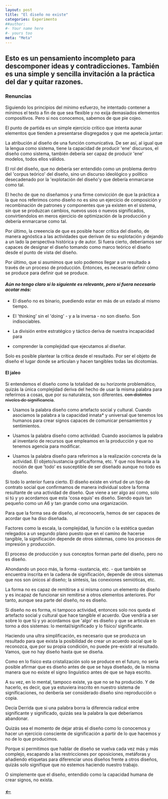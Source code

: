 ```yaml
---
layout: post
title: "El diseño no existe"
categories: Experimento
##author:
#- Your name here
#- yours too
meta: "Meta"
---
```


## Esto es un pensamiento incompleto para descomponer ideas y contradicciones. También es una simple y sencilla invitación a la práctica del dar y quitar razones.


### Renuncias
Siguiendo los principios del mínimo esfuerzo, he intentado contener a mínimos el
texto a fin de que sea flexible y no exija demasiados elementos compositivos.
Pero si nos conocemos, sabemos de que pie cojeo.

El punto de partida es un simple ejercicio crítico que intenta aunar elementos
que tienden a presentarse disgregados y que me apetecía juntar:

La atribución al diseño de una función comunicativa. De ser así, al igual
que la lengua como sistema, tiene la capacidad de producir 'ene' discursos,
el diseño como sistema, también debería ser capaz de producir 'ene' modelos,
todos ellos válidos.

El rol del diseño, que no debería ser entendido como un problema dentro del 'corpus teórico' del diseño, sino un discurso ideológico y político desecadenado por la 'explotación del diseño'y que debería enmarcarse como tal.

El hecho de que no diseñamos y una firme convicción de que la práctica a la que
nos referimos como diseño no es sino un ejercicio de composición y recombinación
de patrones y componentes que ya existen en el sistema, sin que se produzcan
cambios, nuevos usos o nuevos significados, convirtiendolos en meros ejercicio
de optimización de la producción y debería enmarcarse como tal.

Por último, la creeencia de que es posible hacer crítica del diseño, de
manera agnóstica a las actividades que derivan de su explotación y dejando a un
lado la perspectiva histórica y de autor. Si fuera cierto, deberíamos ser capaces
de designar el diseño tomando como marco teórico el diseño desde el punto de
vista del diseño.

Por último, que si asumimos que solo podemos llegar a un resultado a través de
un proceso de producción. Entonces, es necesario definir cómo se produce para
definir qué se produce.


#### *Aún no tengo claro si lo siguiente es relevante, pero si fuera necesario acotar más:*
  - El diseño no es binario, puediendo estar en más de un estado al mismo tiempo.

  - El 'thinking' sin el 'doing' - y a la inversa - no son diseño. Son indisociables.

  - La división entre estratégico y táctico deriva de nuestra incapacidad para
  - comprender la complejidad que ejecutamos al diseñar.

Solo es posible plantear la crítica desde el resultado. Por ser el objeto
de diseño el lugar donde se articulan y hacen tangibles todas las dicotomías.

#### El jaleo
Si entendemos el diseño como la totalidad de su horizonte problemático, quizás la
única complejidad deriva del hecho de usar la misma palabra para referirnos a cosas,
que por su naturaleza, son diferentes. ~~con distintos niveles de significancia~~.

- Usamos la palabra diseño como artefacto social y cultural. Cuando asociamos la
palabra a la capacidad innata* y universal que tenemos los humanos para crear
signos capaces de comunicar pensamientos y sentimientos.

- Usamos la palabra diseño como actividad: Cuando asociamos la palabra al
inventario de recursos que empleamos en la producción y que no tenemos agencia
para modificar.

- Usamos la palabra diseño para referirnos a la realización concreta de la actividad.
El objeto/sustancia gráfica/forma, etc. Y que nos llevaría a la noción de que 'todo'
es susceptible de ser diseñado aunque no todo es diseño.


Si todo lo anterior fuera cierto. El diseño existe en virtud de un tipo de contrato
social que confirmamos de manera individual sobre la forma resultante de una
actividad de diseño. Que viene a ser algo así como, solo si tú y yo acordamos
que esta 'cosa equis' es diseño. Siendo equis tan pequeño como un A6 y tan grande
como una organización.

Para que la forma sea de diseño, al reconocerla, hemos de ser capaces de acordar
que ha diso diseñada.

Factores como la escala, la complejidad, la función o la estética quedan relegados
a un segundo plano puesto que en el camino de hacerse tangible, la significación
depende de otros sistemas, como los procesos de impresión y producción.

El proceso de producción y sus conceptos forman parte del diseño, pero no es diseño.

Ahondando un poco más, la forma -sustancia, etc. - que también se encuentra inscrita
en la cadena de significación, depende de otros sistemas que nos son únicos al diseño;
la síntesis, las conexiones semióticas, etc.

La forma no es capaz de remitirse a si misma como un elemento de diseño y es incapaz
de funcionar sin remitirse a otros elementos anteriores. Por tanto, aunque sea
parte del diseño, no es diseño.

Si diseño no es forma, ni tampoco actividad, entonces solo nos queda el artefacto
social y cultural que hace tangible el acuerdo. Que vendría a ser sobre lo que
tú y yo acordamos que 'algo' es diseño y que se articula en torno a dos sistemas:
lo mental/significado y lo físico/ significante.

Haciendo una ultra simplificación, es necesario que se produzca un resultado para
que exista la posibilidad de crear un acuerdo social que lo reconozca, que por
su propia condición, no puede pre-existir al resultado.
Vamos, que no hay diseño hasta que se diseña.

Como en lo físico esta cristalización solo se produce en el futuro, no sería posible
afirmar que es diseño antes de que se haya diseñado, de la misma manera que no existe
el signo linguístico antes de que se haya escrito.

A su vez, en lo mental, tampoco existe, ya que no se ha producido. Y de hacerlo,
es decir, que ya estuviera inscrito en nuestro sistema de significaciones,
no denbería ser considerado diseño sino reproducción o copia.

Decía Derrida que si una palabra borra la diferencia radical entre significante
y significado, quizás sea la palabra la que deberíamos abandonar.

Quizás sea el momento de dejar atrás el diseño como lo conocemos y hacer un
ejercicio consciente de significación a partir de lo que hacemos y no de lo que
producimos.

Porque si permitimos que hablar de diseño se vuelva cada vez más y más complejo,
escapando a las restricciones por oposiciones, metáforas y añadiendo etiquetas
para diferenciar unos diseños frente a otros diseños, quizás solo signifique que
no estemos haciendo nuestro trabajo.

O simplemente que el diseño, entendido como la capacidad humana de crear signos,
no exista.


##### [⟵](/../../incomplete/index.html)

